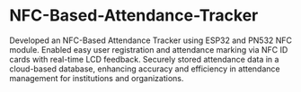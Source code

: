 # NFC-Based-Attendance-Tracker
 Developed an NFC-Based Attendance Tracker using ESP32 and PN532 NFC module. Enabled easy user registration and attendance marking via NFC ID cards with real-time LCD feedback. Securely stored attendance data in a cloud-based database, enhancing accuracy and efficiency in attendance management for institutions and organizations.

